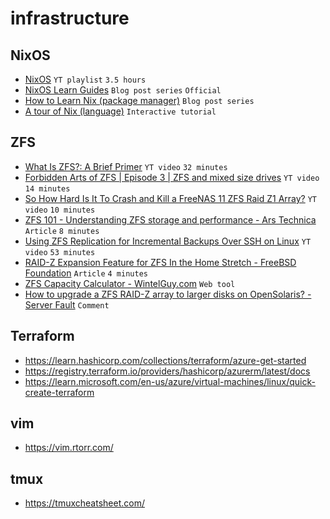 # infrastructure

## NixOS

- [NixOS](https://www.youtube.com/playlist?list=PL-saUBvIJzOkjAw_vOac75v-x6EzNzZq-) `YT playlist` `3.5 hours`
- [NixOS Learn Guides](https://nixos.org/learn.html#learn-guides) `Blog post series` `Official`
- [How to Learn Nix (package manager)](https://ianthehenry.com/posts/how-to-learn-nix/) `Blog post series`
- [A tour of Nix (language)](https://nixcloud.io/tour/?id=1) `Interactive tutorial`

## ZFS

- [What Is ZFS?: A Brief Primer](https://www.youtube.com/watch?v=lsFDp-W1Ks0) `YT video` `32 minutes`
- [Forbidden Arts of ZFS | Episode 3 | ZFS and mixed size drives](https://www.youtube.com/watch?v=JiVGOpMr87w) `YT video` `14 minutes`
- [So How Hard Is It To Crash and Kill a FreeNAS 11 ZFS Raid Z1 Array?](https://www.youtube.com/watch?v=vxFNBZIAClc) `YT video` `10 minutes`
- [ZFS 101 - Understanding ZFS storage and performance - Ars Technica](https://arstechnica.com/information-technology/2020/05/zfs-101-understanding-zfs-storage-and-performance/) `Article` `8 minutes`
- [Using ZFS Replication for Incremental Backups Over SSH on Linux](https://www.youtube.com/watch?v=NHM2T0uxkUM) `YT video` `53 minutes`
- [RAID-Z Expansion Feature for ZFS In the Home Stretch - FreeBSD Foundation](https://freebsdfoundation.org/blog/raid-z-expansion-feature-for-zfs/) `Article` `4 minutes`
- [ZFS Capacity Calculator - WintelGuy.com](https://wintelguy.com/zfs-calc.pl) `Web tool`
- [How to upgrade a ZFS RAID-Z array to larger disks on OpenSolaris? - Server Fault](https://serverfault.com/a/15330) `Comment`

## Terraform

- <https://learn.hashicorp.com/collections/terraform/azure-get-started>
- <https://registry.terraform.io/providers/hashicorp/azurerm/latest/docs>
- <https://learn.microsoft.com/en-us/azure/virtual-machines/linux/quick-create-terraform>

## vim

- <https://vim.rtorr.com/>

## tmux

- <https://tmuxcheatsheet.com/>
